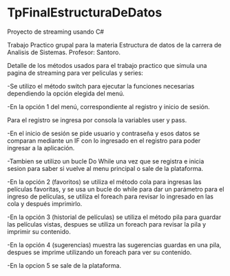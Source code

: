 # TpFinalEstructuraDeDatos
Proyecto de streaming usando C#

Trabajo Practico grupal para la materia Estructura de datos de la carrera de Analisis de Sistemas. Profesor: Santoro.

Detalle de los métodos usados para el trabajo practico que simula una pagina de streaming para ver peliculas y series:

-Se utilizo el método switch para ejecutar la funciones necesarias dependiendo la opción elegida del menú.

-En la opción 1 del menú, correspondiente al registro y inicio de sesión.

Para el registro se ingresa por consola la variables user y pass.

-En el inicio de sesión se pide usuario y contraseña y esos datos se comparan mediante un IF con lo ingresado en el registro para poder ingresar a la aplicación.

-Tambien se utilizo un bucle Do While una vez que se registra e inicia sesion para saber si vuelve al menu principal o sale de la plataforma.

-En la opción 2 (favoritos) se utiliza el método cola para ingresas las películas favoritas, y se usa un bucle do while para dar un parámetro para el ingreso de películas, se utiliza el foreach para revisar lo ingresado en las cola y después imprimirlo.

-En la opción 3 (historial de películas) se utiliza el método pila para guardar las películas vistas, despues se utiliza un foreach para revisar la pila y imprimir su contenido.

-En la opción 4 (sugerencias) muestra las sugerencias guardas en una pila, despues se imprime utilizando un foreach para ver su contenido.

-En la opcion 5 se sale de la plataforma.
